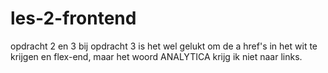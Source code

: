 # les-2-frontend
opdracht 2 en 3
bij opdracht 3 is het wel gelukt om de a href's in het wit te krijgen en flex-end, maar het woord ANALYTICA krijg ik niet naar links.
